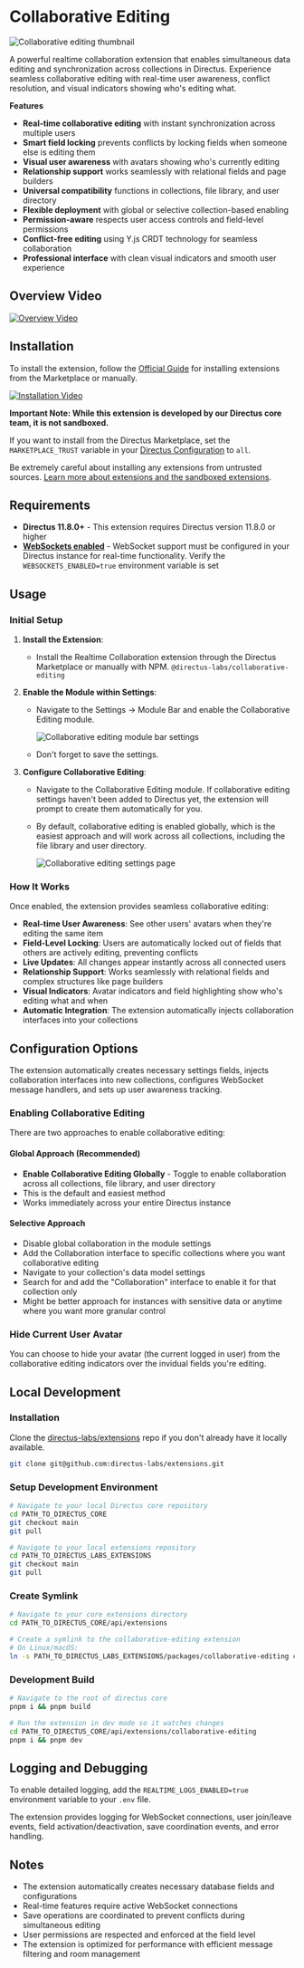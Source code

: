 # Collaborative Editing

![Collaborative editing thumbnail](https://raw.githubusercontent.com/directus-labs/extensions/main/packages/collaborative-editing/docs/collaborative-post.png)

A powerful realtime collaboration extension that enables simultaneous data editing and synchronization across collections in Directus. Experience seamless collaborative editing with real-time user awareness, conflict resolution, and visual indicators showing who's editing what.

**Features**

- **Real-time collaborative editing** with instant synchronization across multiple users
- **Smart field locking** prevents conflicts by locking fields when someone else is editing them
- **Visual user awareness** with avatars showing who's currently editing
- **Relationship support** works seamlessly with relational fields and page builders
- **Universal compatibility** functions in collections, file library, and user directory
- **Flexible deployment** with global or selective collection-based enabling
- **Permission-aware** respects user access controls and field-level permissions
- **Conflict-free editing** using Y.js CRDT technology for seamless collaboration
- **Professional interface** with clean visual indicators and smooth user experience

## Overview Video

[![Overview Video](https://img.youtube.com/vi/R2Tx35sLm3I/0.jpg)](https://www.youtube.com/watch?v=R2Tx35sLm3I)

## Installation

To install the extension, follow the [Official Guide](https://docs.directus.io/extensions/installing-extensions.html) for installing extensions from the Marketplace or manually.

[![Installation Video](https://img.youtube.com/vi/tEylJunuwJA/0.jpg)](https://www.youtube.com/watch?v=tEylJunuwJA)

**Important Note: While this extension is developed by our Directus core team, it is not sandboxed.**

If you want to install from the Directus Marketplace, set the `MARKETPLACE_TRUST` variable in your [Directus Configuration](https://directus.io/docs/configuration/extensions#marketplace) to `all`.

Be extremely careful about installing any extensions from untrusted sources. [Learn more about extensions and the sandboxed extensions](https://directus.io/docs/guides/extensions/api-extensions/sandbox).


## Requirements

- **Directus 11.8.0+** - This extension requires Directus version 11.8.0 or higher
- **[WebSockets enabled](https://directus.io/docs/configuration/realtime)** - WebSocket support must be configured in your Directus instance for real-time functionality. Verify the `WEBSOCKETS_ENABLED=true` environment variable is set


## Usage

### Initial Setup

1. **Install the Extension**:
   - Install the Realtime Collaboration extension through the Directus Marketplace or manually with NPM.
   `@directus-labs/collaborative-editing`

2. **Enable the Module within Settings**:
   - Navigate to the Settings -> Module Bar and enable the Collaborative Editing module.

     ![Collaborative editing module bar settings](https://raw.githubusercontent.com/directus-labs/extensions/main/packages/collaborative-editing/docs/collaborative-settings-module-bar.png)
   - Don't forget to save the settings.


3. **Configure Collaborative Editing**:
   - Navigate to the Collaborative Editing module. If collaborative editing settings haven't been added to Directus yet, the extension will prompt to create them automatically for you.
   - By default, collaborative editing is enabled globally, which is the easiest approach and will work across all collections, including the file library and user directory.

     ![Collaborative editing settings page](https://raw.githubusercontent.com/directus-labs/extensions/main/packages/collaborative-editing/docs/collaborative-settings-page.png)

### How It Works

Once enabled, the extension provides seamless collaborative editing:

- **Real-time User Awareness**: See other users' avatars when they're editing the same item
- **Field-Level Locking**: Users are automatically locked out of fields that others are actively editing, preventing conflicts
- **Live Updates**: All changes appear instantly across all connected users
- **Relationship Support**: Works seamlessly with relational fields and complex structures like page builders
- **Visual Indicators**: Avatar indicators and field highlighting show who's editing what and when
- **Automatic Integration**: The extension automatically injects collaboration interfaces into your collections

## Configuration Options

The extension automatically creates necessary settings fields, injects collaboration interfaces into new collections, configures WebSocket message handlers, and sets up user awareness tracking.

### Enabling Collaborative Editing

There are two approaches to enable collaborative editing:

#### Global Approach (Recommended)
- **Enable Collaborative Editing Globally** - Toggle to enable collaboration across all collections, file library, and user directory
- This is the default and easiest method
- Works immediately across your entire Directus instance

#### Selective Approach
- Disable global collaboration in the module settings
- Add the Collaboration interface to specific collections where you want collaborative editing
- Navigate to your collection's data model settings
- Search for and add the "Collaboration" interface to enable it for that collection only
- Might be better approach for instances with sensitive data or anytime where you want more granular control

### Hide Current User Avatar

You can choose to hide your avatar (the current logged in user) from the collaborative editing indicators over the invidual fields you're editing.

## Local Development

### Installation

Clone the [directus-labs/extensions](https://github.com/directus-labs/extensions) repo if you don't already have it locally available.

```bash
git clone git@github.com:directus-labs/extensions.git
```

### Setup Development Environment

```bash
# Navigate to your local Directus core repository
cd PATH_TO_DIRECTUS_CORE
git checkout main
git pull

# Navigate to your local extensions repository
cd PATH_TO_DIRECTUS_LABS_EXTENSIONS
git checkout main
git pull
```

### Create Symlink

```bash
# Navigate to your core extensions directory
cd PATH_TO_DIRECTUS_CORE/api/extensions

# Create a symlink to the collaborative-editing extension
# On Linux/macOS:
ln -s PATH_TO_DIRECTUS_LABS_EXTENSIONS/packages/collaborative-editing collaborative-editing
```

### Development Build

```bash
# Navigate to the root of directus core
pnpm i && pnpm build

# Run the extension in dev mode so it watches changes
cd PATH_TO_DIRECTUS_CORE/api/extensions/collaborative-editing
pnpm i && pnpm dev
```

## Logging and Debugging

To enable detailed logging, add the `REALTIME_LOGS_ENABLED=true` environment variable to your `.env` file.

The extension provides logging for WebSocket connections, user join/leave events, field activation/deactivation, save coordination events, and error handling.


## Notes

- The extension automatically creates necessary database fields and configurations
- Real-time features require active WebSocket connections
- Save operations are coordinated to prevent conflicts during simultaneous editing
- User permissions are respected and enforced at the field level
- The extension is optimized for performance with efficient message filtering and room management
